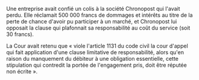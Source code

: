 
Une entreprise avait confié un colis à la société Chronopost qui l'avait perdu. Elle réclamait 500 000 francs de dommages et intérêts au titre de la perte de chance d'avoir pu participer à un marché, et Chronopost lui opposait la clause qui plafonnait sa responsabilité au coût du service (soit 30 francs). 

La Cour avait retenu que « viole l'article 1131 du code civil la cour d'appel qui fait application d'une clause limitative de responsabilité, alors qu'en raison du manquement du débiteur à une obligation essentielle, cette stipulation qui contredit la portée de l'engagement pris, doit être réputée non écrite ».